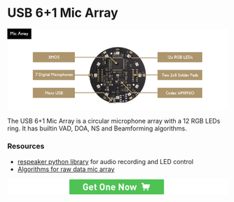 # USB 6+1 Mic Array

![](assets/images/usb_6p1_mic_array.jpg)

The USB 6+1 Mic Array is a circular microphone array with a 12 RGB LEDs ring. It has builtin VAD, DOA, NS and Beamforming algorithms.

### Resources
+ [respeaker python library](https://github.com/respeaker/respeaker_python_library) for audio recording and LED control
+ [Algorithms for raw data mic array](https://github.com/respeaker/mic_array)

[![Get One](assets/images/get_one.png)](https://www.seeedstudio.com/ReSpeaker-Mic-Array-Far-field-w--7-PDM-Microphones--p-2719.html)